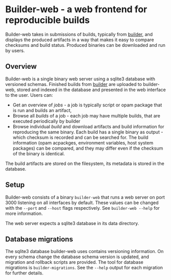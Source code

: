 # Builder-web - a web frontend for reproducible builds

Builder-web takes in submissions of builds, typically from [builder](https://github.com/roburio/builder/), and displays the produced artifacts in a way that makes it easy to compare checksums and build status.
Produced binaries can be downloaded and run by users.

## Overview

Builder-web is a single binary web server using a sqlite3 database with versioned schemas.
Finished builds from [builder](https://github.com/roburio/builder/) are uploaded to builder-web, stored and indexed in the database and presented in the web interface to the user.
Users can:

* Get an overview of *jobs* - a job is typically script or opam package that is run and builds an artifact, 
* Browse all *builds* of a job - each job may have multiple builds, that are executed periodically by builder
* Browse individual *build* and download artifacts and build information for reproducing the same binary. 
Each build has a single binary as output - which checksum is recorded and can be searched for. The build information (opam acpackges, environment variables, host system packages) can be compared, and they may differ even if the checksum of the binary is identical.

The build artifacts are stored on the filesystem, its metadata is stored in the database.

## Setup

Builder-web consists of a binary `builder-web` that runs a web server on port 3000 listening on all interfaces by default.
These values can be changed with the `--port` and `--host` flags respectively.
See `builder-web --help` for more information.

The web server expects a sqlite3 database in its data directory.

## Database migrations

The sqlite3 database builder-web uses contains versioning information.
On every schema change the database schema version is updated, and migration and rollback scripts are provided.
The tool for database migrations is `builder-migrations`.
See the `--help` output for each migration for further details.
